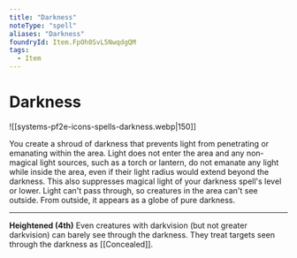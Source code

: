 ```yaml
---
title: "Darkness"
noteType: "spell"
aliases: "Darkness"
foundryId: Item.FpOh0SvL5NwqdgQM
tags:
  - Item
---
```


# Darkness
![[systems-pf2e-icons-spells-darkness.webp|150]]

You create a shroud of darkness that prevents light from penetrating or emanating within the area. Light does not enter the area and any non-magical light sources, such as a torch or lantern, do not emanate any light while inside the area, even if their light radius would extend beyond the darkness. This also suppresses magical light of your darkness spell's level or lower. Light can't pass through, so creatures in the area can't see outside. From outside, it appears as a globe of pure darkness.

* * *

**Heightened (4th)** Even creatures with darkvision (but not greater darkvision) can barely see through the darkness. They treat targets seen through the darkness as [[Concealed]].
